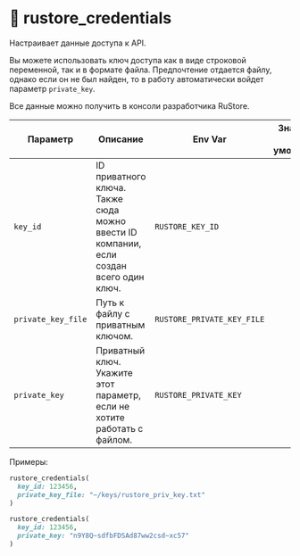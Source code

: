 # 🔅 rustore_credentials

Настраивает данные доступа к API.

Вы можете использовать ключ доступа как в виде строковой переменной, так и в формате файла.
Предпочтение отдается файлу, однако если он не был найден, то в работу автоматически войдет параметр `private_key`. 

Все данные можно получить в консоли разработчика RuStore.

| Параметр           | Описание                                                                               | Env Var                    | Значение по умолчанию |
|--------------------|----------------------------------------------------------------------------------------|----------------------------|-----------------------|
| `key_id`           | ID приватного ключа. Также сюда можно ввести ID компании, если создан всего один ключ. | `RUSTORE_KEY_ID`           |                       |
| `private_key_file` | Путь к файлу с приватным ключом.                                                       | `RUSTORE_PRIVATE_KEY_FILE` |                       |
| `private_key`      | Приватный ключ. Укажите этот параметр, если не хотите работать с файлом.               | `RUSTORE_PRIVATE_KEY`      |                       |

Примеры:

```ruby
rustore_credentials(
  key_id: 123456,
  private_key_file: "~/keys/rustore_priv_key.txt"
)
```

```ruby
rustore_credentials(
  key_id: 123456,
  private_key: "n9Y8Q~sdfbFDSAd87ww2csd~xc57"
)
```